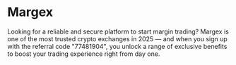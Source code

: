 # Margex
Looking for a reliable and secure platform to start margin trading? Margex is one of the most trusted crypto exchanges in 2025 — and when you sign up with the referral code "77481904", you unlock a range of exclusive benefits to boost your trading experience right from day one.
